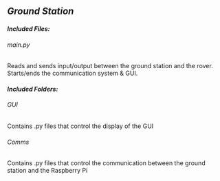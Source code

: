 
## *Ground Station*


#### *Included Files:*

###### *main.py*

Reads and sends input/output between the ground station and the rover. Starts/ends the communication system & GUI. 


#### *Included Folders:*

###### *GUI*

Contains .py files that control the display of the GUI


###### *Comms*

Contains .py files that control the communication between the ground station and the Raspberry Pi